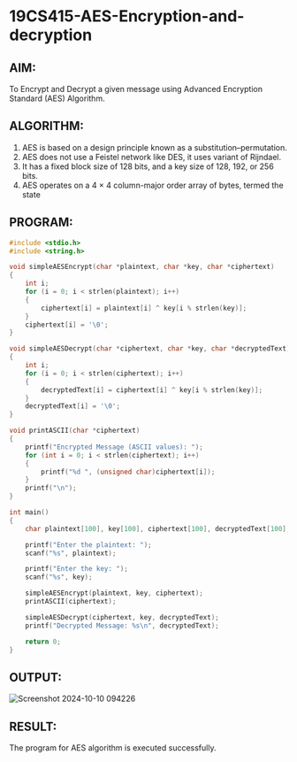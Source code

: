 # 19CS415-AES-Encryption-and-decryption
## AIM:
To Encrypt and Decrypt a given message using Advanced Encryption Standard (AES) Algorithm.

## ALGORITHM:
1.  AES is based on a design principle known as a substitution–permutation.
2.  AES does not use a Feistel network like DES, it uses variant of Rijndael.
3.  It has a fixed block size of 128 bits, and a key size of 128, 192, or 256 bits.
4.  AES operates on a 4 × 4 column-major order array of bytes, termed the state
   
## PROGRAM:
```c
#include <stdio.h>
#include <string.h>

void simpleAESEncrypt(char *plaintext, char *key, char *ciphertext)
{
    int i;
    for (i = 0; i < strlen(plaintext); i++) 
    {
        ciphertext[i] = plaintext[i] ^ key[i % strlen(key)]; 
    }
    ciphertext[i] = '\0'; 
}

void simpleAESDecrypt(char *ciphertext, char *key, char *decryptedText)
{
    int i;
    for (i = 0; i < strlen(ciphertext); i++) 
    {
        decryptedText[i] = ciphertext[i] ^ key[i % strlen(key)]; 
    }
    decryptedText[i] = '\0'; 
}

void printASCII(char *ciphertext) 
{
    printf("Encrypted Message (ASCII values): ");
    for (int i = 0; i < strlen(ciphertext); i++) 
    {
        printf("%d ", (unsigned char)ciphertext[i]); 
    }
    printf("\n");
}

int main() 
{
    char plaintext[100], key[100], ciphertext[100], decryptedText[100];

    printf("Enter the plaintext: ");
    scanf("%s", plaintext);

    printf("Enter the key: ");
    scanf("%s", key);

    simpleAESEncrypt(plaintext, key, ciphertext);
    printASCII(ciphertext);  

    simpleAESDecrypt(ciphertext, key, decryptedText);
    printf("Decrypted Message: %s\n", decryptedText);

    return 0;
}

```
## OUTPUT:
![Screenshot 2024-10-10 094226](https://github.com/user-attachments/assets/8aca8ff8-40f3-449f-8fb0-e156e5330581)

## RESULT:
The program for AES algorithm is executed successfully.
